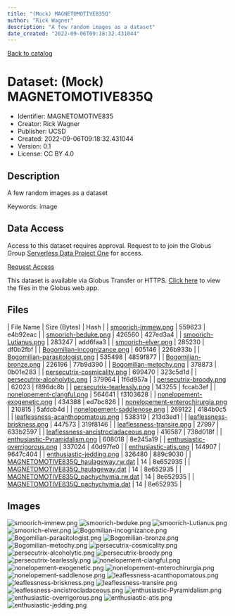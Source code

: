 ```yaml
---
title: "(Mock) MAGNETOMOTIVE835Q"
author: "Rick Wagner"
description: "A few random images as a dataset"
date_created: "2022-09-06T09:18:32.431044"
---
```


[Back to catalog](../#datasets)

# Dataset: (Mock) MAGNETOMOTIVE835Q

- Identifier: MAGNETOMOTIVE835
- Creator: Rick Wagner
- Publisher: UCSD
- Created: 2022-09-06T09:18:32.431044
- Version: 0.1
- License: CC BY 4.0


## Description
A few random images as a dataset

Keywords: image


## Data Access
Access to this dataset requires approval. Request to to join the Globus Group [Serverless Data Project One](https://app.globus.org/groups/cf9d1f5b-3496-11ed-b941-972795fc9504) for access.

[Request Access](https://app.globus.org/groups/cf9d1f5b-3496-11ed-b941-972795fc9504/join)

This dataset is available via Globus Transfer or HTTPS.
[Click here](https://app.globus.org/file-manager?origin_id=527fe9c0-5782-4a2a-a097-ea2f06fe68ab&origin_path=/restricted/MAGNETOMOTIVE835/) to view the files in the Globus web app.


## Files

| File Name | Size (Bytes) | Hash |
| [smoorich-immew.png](https://g-079c7d.ca528.03c0.data.globus.org/restricted/MAGNETOMOTIVE835/smoorich-immew.png) | 559623 | e4b92eac |
| [smoorich-beduke.png](https://g-079c7d.ca528.03c0.data.globus.org/restricted/MAGNETOMOTIVE835/smoorich-beduke.png) | 426560 | 427ed3a4 |
| [smoorich-Lutianus.png](https://g-079c7d.ca528.03c0.data.globus.org/restricted/MAGNETOMOTIVE835/smoorich-Lutianus.png) | 283247 | add6faa3 |
| [smoorich-elver.png](https://g-079c7d.ca528.03c0.data.globus.org/restricted/MAGNETOMOTIVE835/smoorich-elver.png) | 285230 | df0b2fbf |
| [Bogomilian-incognizance.png](https://g-079c7d.ca528.03c0.data.globus.org/restricted/MAGNETOMOTIVE835/Bogomilian-incognizance.png) | 605146 | 226b933b |
| [Bogomilian-parasitologist.png](https://g-079c7d.ca528.03c0.data.globus.org/restricted/MAGNETOMOTIVE835/Bogomilian-parasitologist.png) | 535498 | 4859f877 |
| [Bogomilian-bronze.png](https://g-079c7d.ca528.03c0.data.globus.org/restricted/MAGNETOMOTIVE835/Bogomilian-bronze.png) | 226196 | 77b9d390 |
| [Bogomilian-metochy.png](https://g-079c7d.ca528.03c0.data.globus.org/restricted/MAGNETOMOTIVE835/Bogomilian-metochy.png) | 378873 | 0b01e283 |
| [persecutrix-cosmicality.png](https://g-079c7d.ca528.03c0.data.globus.org/restricted/MAGNETOMOTIVE835/persecutrix-cosmicality.png) | 699470 | 323c5d1d |
| [persecutrix-alcoholytic.png](https://g-079c7d.ca528.03c0.data.globus.org/restricted/MAGNETOMOTIVE835/persecutrix-alcoholytic.png) | 379964 | 1f6d957a |
| [persecutrix-broody.png](https://g-079c7d.ca528.03c0.data.globus.org/restricted/MAGNETOMOTIVE835/persecutrix-broody.png) | 62023 | f896dc8b |
| [persecutrix-tearlessly.png](https://g-079c7d.ca528.03c0.data.globus.org/restricted/MAGNETOMOTIVE835/persecutrix-tearlessly.png) | 143255 | fccab3ef |
| [nonelopement-clangful.png](https://g-079c7d.ca528.03c0.data.globus.org/restricted/MAGNETOMOTIVE835/nonelopement-clangful.png) | 564641 | f3103628 |
| [nonelopement-exogenetic.png](https://g-079c7d.ca528.03c0.data.globus.org/restricted/MAGNETOMOTIVE835/nonelopement-exogenetic.png) | 434388 | ed7bc826 |
| [nonelopement-enterochirurgia.png](https://g-079c7d.ca528.03c0.data.globus.org/restricted/MAGNETOMOTIVE835/nonelopement-enterochirurgia.png) | 210815 | 5afdcb4d |
| [nonelopement-saddlenose.png](https://g-079c7d.ca528.03c0.data.globus.org/restricted/MAGNETOMOTIVE835/nonelopement-saddlenose.png) | 269122 | 4184b0c5 |
| [leaflessness-acanthopomatous.png](https://g-079c7d.ca528.03c0.data.globus.org/restricted/MAGNETOMOTIVE835/leaflessness-acanthopomatous.png) | 538319 | 213d3ed1 |
| [leaflessness-briskness.png](https://g-079c7d.ca528.03c0.data.globus.org/restricted/MAGNETOMOTIVE835/leaflessness-briskness.png) | 447573 | 319f8146 |
| [leaflessness-transire.png](https://g-079c7d.ca528.03c0.data.globus.org/restricted/MAGNETOMOTIVE835/leaflessness-transire.png) | 27997 | 633b2597 |
| [leaflessness-ancistrocladaceous.png](https://g-079c7d.ca528.03c0.data.globus.org/restricted/MAGNETOMOTIVE835/leaflessness-ancistrocladaceous.png) | 416587 | 738d018f |
| [enthusiastic-Pyramidalism.png](https://g-079c7d.ca528.03c0.data.globus.org/restricted/MAGNETOMOTIVE835/enthusiastic-Pyramidalism.png) | 608018 | 8e245a19 |
| [enthusiastic-overrigorous.png](https://g-079c7d.ca528.03c0.data.globus.org/restricted/MAGNETOMOTIVE835/enthusiastic-overrigorous.png) | 337024 | 40d97fe0 |
| [enthusiastic-atis.png](https://g-079c7d.ca528.03c0.data.globus.org/restricted/MAGNETOMOTIVE835/enthusiastic-atis.png) | 144907 | 9647c404 |
| [enthusiastic-jedding.png](https://g-079c7d.ca528.03c0.data.globus.org/restricted/MAGNETOMOTIVE835/enthusiastic-jedding.png) | 326480 | 889c9030 |
| [MAGNETOMOTIVE835Q_haulageway.rw.dat](https://g-079c7d.ca528.03c0.data.globus.org/restricted/MAGNETOMOTIVE835/MAGNETOMOTIVE835Q_haulageway.rw.dat) | 14 | 8e652935 |
| [MAGNETOMOTIVE835Q_haulageway.dat](https://g-079c7d.ca528.03c0.data.globus.org/restricted/MAGNETOMOTIVE835/MAGNETOMOTIVE835Q_haulageway.dat) | 14 | 8e652935 |
| [MAGNETOMOTIVE835Q_pachychymia.rw.dat](https://g-079c7d.ca528.03c0.data.globus.org/restricted/MAGNETOMOTIVE835/MAGNETOMOTIVE835Q_pachychymia.rw.dat) | 14 | 8e652935 |
| [MAGNETOMOTIVE835Q_pachychymia.dat](https://g-079c7d.ca528.03c0.data.globus.org/restricted/MAGNETOMOTIVE835/MAGNETOMOTIVE835Q_pachychymia.dat) | 14 | 8e652935 |


## Images
![smoorich-immew.png](https://g-079c7d.ca528.03c0.data.globus.org/restricted/MAGNETOMOTIVE835/smoorich-immew.png) ![smoorich-beduke.png](https://g-079c7d.ca528.03c0.data.globus.org/restricted/MAGNETOMOTIVE835/smoorich-beduke.png) ![smoorich-Lutianus.png](https://g-079c7d.ca528.03c0.data.globus.org/restricted/MAGNETOMOTIVE835/smoorich-Lutianus.png) ![smoorich-elver.png](https://g-079c7d.ca528.03c0.data.globus.org/restricted/MAGNETOMOTIVE835/smoorich-elver.png) ![Bogomilian-incognizance.png](https://g-079c7d.ca528.03c0.data.globus.org/restricted/MAGNETOMOTIVE835/Bogomilian-incognizance.png) ![Bogomilian-parasitologist.png](https://g-079c7d.ca528.03c0.data.globus.org/restricted/MAGNETOMOTIVE835/Bogomilian-parasitologist.png) ![Bogomilian-bronze.png](https://g-079c7d.ca528.03c0.data.globus.org/restricted/MAGNETOMOTIVE835/Bogomilian-bronze.png) ![Bogomilian-metochy.png](https://g-079c7d.ca528.03c0.data.globus.org/restricted/MAGNETOMOTIVE835/Bogomilian-metochy.png) ![persecutrix-cosmicality.png](https://g-079c7d.ca528.03c0.data.globus.org/restricted/MAGNETOMOTIVE835/persecutrix-cosmicality.png) ![persecutrix-alcoholytic.png](https://g-079c7d.ca528.03c0.data.globus.org/restricted/MAGNETOMOTIVE835/persecutrix-alcoholytic.png) ![persecutrix-broody.png](https://g-079c7d.ca528.03c0.data.globus.org/restricted/MAGNETOMOTIVE835/persecutrix-broody.png) ![persecutrix-tearlessly.png](https://g-079c7d.ca528.03c0.data.globus.org/restricted/MAGNETOMOTIVE835/persecutrix-tearlessly.png) ![nonelopement-clangful.png](https://g-079c7d.ca528.03c0.data.globus.org/restricted/MAGNETOMOTIVE835/nonelopement-clangful.png) ![nonelopement-exogenetic.png](https://g-079c7d.ca528.03c0.data.globus.org/restricted/MAGNETOMOTIVE835/nonelopement-exogenetic.png) ![nonelopement-enterochirurgia.png](https://g-079c7d.ca528.03c0.data.globus.org/restricted/MAGNETOMOTIVE835/nonelopement-enterochirurgia.png) ![nonelopement-saddlenose.png](https://g-079c7d.ca528.03c0.data.globus.org/restricted/MAGNETOMOTIVE835/nonelopement-saddlenose.png) ![leaflessness-acanthopomatous.png](https://g-079c7d.ca528.03c0.data.globus.org/restricted/MAGNETOMOTIVE835/leaflessness-acanthopomatous.png) ![leaflessness-briskness.png](https://g-079c7d.ca528.03c0.data.globus.org/restricted/MAGNETOMOTIVE835/leaflessness-briskness.png) ![leaflessness-transire.png](https://g-079c7d.ca528.03c0.data.globus.org/restricted/MAGNETOMOTIVE835/leaflessness-transire.png) ![leaflessness-ancistrocladaceous.png](https://g-079c7d.ca528.03c0.data.globus.org/restricted/MAGNETOMOTIVE835/leaflessness-ancistrocladaceous.png) ![enthusiastic-Pyramidalism.png](https://g-079c7d.ca528.03c0.data.globus.org/restricted/MAGNETOMOTIVE835/enthusiastic-Pyramidalism.png) ![enthusiastic-overrigorous.png](https://g-079c7d.ca528.03c0.data.globus.org/restricted/MAGNETOMOTIVE835/enthusiastic-overrigorous.png) ![enthusiastic-atis.png](https://g-079c7d.ca528.03c0.data.globus.org/restricted/MAGNETOMOTIVE835/enthusiastic-atis.png) ![enthusiastic-jedding.png](https://g-079c7d.ca528.03c0.data.globus.org/restricted/MAGNETOMOTIVE835/enthusiastic-jedding.png) 



